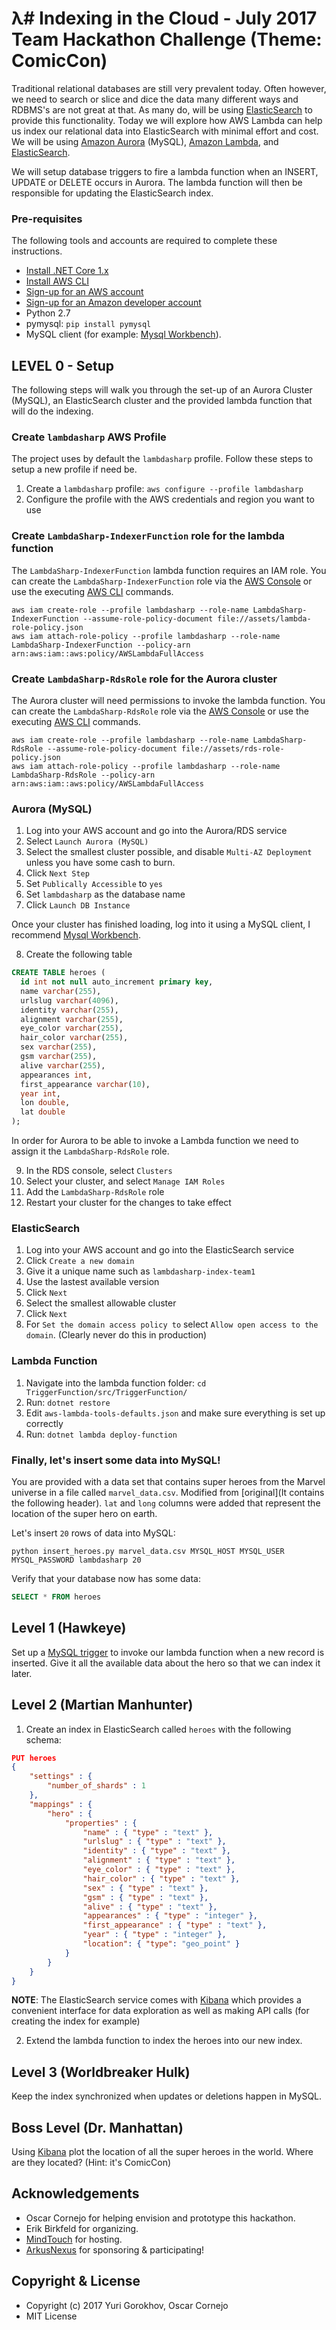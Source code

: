 # λ# Indexing in the Cloud - July 2017 Team Hackathon Challenge (Theme: ComicCon)
Traditional relational databases are still very prevalent today. Often however, we need to search or slice and dice the data many different ways and RDBMS's are not great at that. As many do, will be using [ElasticSearch](https://aws.amazon.com/elasticsearch-service/) to provide this functionality. Today we will explore how AWS Lambda can help us index our relational data into ElasticSearch with minimal effort and cost. We will be using [Amazon Aurora](https://aws.amazon.com/rds/aurora/) (MySQL), [Amazon Lambda](https://aws.amazon.com/lambda/), and [ElasticSearch](https://aws.amazon.com/elasticsearch-service/). 

We will setup database triggers to fire a lambda function when an INSERT, UPDATE or DELETE occurs in Aurora. The lambda function will then be responsible for updating the ElasticSearch index.

### Pre-requisites
The following tools and accounts are required to complete these instructions.

* [Install .NET Core 1.x](https://www.microsoft.com/net/core)
* [Install AWS CLI](https://aws.amazon.com/cli/)
* [Sign-up for an AWS account](https://aws.amazon.com/)
* [Sign-up for an Amazon developer account](https://developer.amazon.com/)
* Python 2.7
* pymysql: `pip install pymysql`
* MySQL client (for example: [Mysql Workbench](https://www.mysql.com/products/workbench/)).

## LEVEL 0 - Setup
The following steps will walk you through the set-up of an Aurora Cluster (MySQL), an ElasticSearch cluster and the provided lambda function that will do the indexing.

### Create `lambdasharp` AWS Profile
The project uses by default the `lambdasharp` profile. Follow these steps to setup a new profile if need be.

1. Create a `lambdasharp` profile: `aws configure --profile lambdasharp`
2. Configure the profile with the AWS credentials and region you want to use

### Create `LambdaSharp-IndexerFunction` role for the lambda function
The `LambdaSharp-IndexerFunction` lambda function requires an IAM role. You can create the `LambdaSharp-IndexerFunction` role via the [AWS Console](https://console.aws.amazon.com/iam/home) or use the executing [AWS CLI](https://aws.amazon.com/cli/) commands.
```shell
aws iam create-role --profile lambdasharp --role-name LambdaSharp-IndexerFunction --assume-role-policy-document file://assets/lambda-role-policy.json
aws iam attach-role-policy --profile lambdasharp --role-name LambdaSharp-IndexerFunction --policy-arn arn:aws:iam::aws:policy/AWSLambdaFullAccess
```

### Create `LambdaSharp-RdsRole` role for the Aurora cluster
The Aurora cluster will need permissions to invoke the lambda function. You can create the `LambdaSharp-RdsRole` role via the [AWS Console](https://console.aws.amazon.com/iam/home) or use the executing [AWS CLI](https://aws.amazon.com/cli/) commands.
```shell
aws iam create-role --profile lambdasharp --role-name LambdaSharp-RdsRole --assume-role-policy-document file://assets/rds-role-policy.json
aws iam attach-role-policy --profile lambdasharp --role-name LambdaSharp-RdsRole --policy-arn arn:aws:iam::aws:policy/AWSLambdaFullAccess
```

### Aurora (MySQL)

1. Log into your AWS account and go into the Aurora/RDS service
2. Select `Launch Aurora (MySQL)`
3. Select the smallest cluster possible, and disable `Multi-AZ Deployment` unless you have some cash to burn.
4. Click `Next Step`
5. Set `Publically Accessible` to `yes`
6. Set `lambdasharp` as the database name
7. Click `Launch DB Instance`

Once your cluster has finished loading, log into it using a MySQL client, I recommend [Mysql Workbench](https://www.mysql.com/products/workbench/).

8. Create the following table
```sql
CREATE TABLE heroes (
  id int not null auto_increment primary key,
  name varchar(255),
  urlslug varchar(4096),
  identity varchar(255),
  alignment varchar(255),
  eye_color varchar(255),
  hair_color varchar(255),
  sex varchar(255),
  gsm varchar(255),
  alive varchar(255),
  appearances int,
  first_appearance varchar(10),
  year int,
  lon double,
  lat double
);

```

In order for Aurora to be able to invoke a Lambda function we need to assign it the `LambdaSharp-RdsRole` role.

9. In the RDS console, select `Clusters`
10. Select your cluster, and select `Manage IAM Roles`
11. Add the `LambdaSharp-RdsRole` role
12. Restart your cluster for the changes to take effect

### ElasticSearch

1. Log into your AWS account and go into the ElasticSearch service
2. Click `Create a new domain`
3. Give it a unique name such as `lambdasharp-index-team1`
4. Use the lastest available version
5. Click `Next`
6. Select the smallest allowable cluster
7. Click `Next`
8. For `Set the domain access policy to` select `Allow open access to the domain`. (Clearly never do this in production)

### Lambda Function

1. Navigate into the lambda function folder: `cd TriggerFunction/src/TriggerFunction/`
2. Run: `dotnet restore`
3. Edit `aws-lambda-tools-defaults.json` and make sure everything is set up correctly
4. Run: `dotnet lambda deploy-function`

### Finally, let's insert some data into MySQL!

You are provided with a data set that contains super heroes from the Marvel universe in a file called `marvel_data.csv`. Modified from [original](It contains the following header). `lat` and `long` columns were added that represent the location of the super hero on earth.

Let's insert `20` rows of data into MySQL:
```shell
python insert_heroes.py marvel_data.csv MYSQL_HOST MYSQL_USER MYSQL_PASSWORD lambdasharp 20 
```

Verify that your database now has some data:
```sql
SELECT * FROM heroes
```

## Level 1 (Hawkeye)
Set up a [MySQL trigger](http://docs.aws.amazon.com/AmazonRDS/latest/UserGuide/Aurora.Lambda.html) to invoke our lambda function when a new record is inserted. Give it all the available data about the hero so that we can index it later.

## Level 2 (Martian Manhunter)
1. Create an index in ElasticSearch called `heroes` with the following schema:
```json
PUT heroes
{
    "settings" : {
        "number_of_shards" : 1
    },
    "mappings" : {
        "hero" : {
            "properties" : {
                "name" : { "type" : "text" },
                "urlslug" : { "type" : "text" },
                "identity" : { "type" : "text" },
                "alignment" : { "type" : "text" },
                "eye_color" : { "type" : "text" },
                "hair_color" : { "type" : "text" },
                "sex" : { "type" : "text" },
                "gsm" : { "type" : "text" },
                "alive" : { "type" : "text" },
                "appearances" : { "type" : "integer" },
                "first_appearance" : { "type" : "text" },
                "year" : { "type" : "integer" },
                "location": { "type": "geo_point" }
            }
        }
    }
}

```
**NOTE**: The ElasticSearch service comes with [Kibana](https://www.elastic.co/products/kibana) which provides a convenient interface for data exploration as well as making API calls (for creating the index for example)

2. Extend the lambda function to index the heroes into our new index.

## Level 3 (Worldbreaker Hulk)
Keep the index synchronized when updates or deletions happen in MySQL.

## Boss Level (Dr. Manhattan)
Using [Kibana](https://www.elastic.co/products/kibana) plot the location of all the super heroes in the world. Where are they located? (Hint: it's ComicCon)

## Acknowledgements
* Oscar Cornejo for helping envision and prototype this hackathon.
* Erik Birkfeld for organizing.
* [MindTouch](https://mindtouch.com/) for hosting.
* [ArkusNexus](http://arkusnexus.com/) for sponsoring & participating!

## Copyright & License
* Copyright (c) 2017 Yuri Gorokhov, Oscar Cornejo
* MIT License
